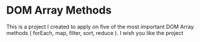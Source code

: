 # DOM Array Methods

This is a project I created to apply on five of the most important DOM Array methods (
forEach, map, filter, sort, reduce
).
I wish you like the project
